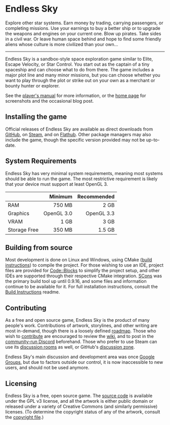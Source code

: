 # Endless Sky

Explore other star systems. Earn money by trading, carrying passengers, or completing missions. Use your earnings to buy a better ship or to upgrade the weapons and engines on your current one. Blow up pirates. Take sides in a civil war. Or leave human space behind and hope to find some friendly aliens whose culture is more civilized than your own...

------

Endless Sky is a sandbox-style space exploration game similar to Elite, Escape Velocity, or Star Control. You start out as the captain of a tiny spaceship and can choose what to do from there. The game includes a major plot line and many minor missions, but you can choose whether you want to play through the plot or strike out on your own as a merchant or bounty hunter or explorer.

See the [player's manual](https://github.com/endless-sky/endless-sky/wiki/PlayersManual) for more information, or the [home page](https://endless-sky.github.io/) for screenshots and the occasional blog post.

## Installing the game

Official releases of Endless Sky are available as direct downloads from [GitHub](https://github.com/endless-sky/endless-sky/releases/latest), on [Steam](https://store.steampowered.com/app/404410/Endless_Sky/), and on [Flathub](https://flathub.org/apps/details/io.github.endless_sky.endless_sky). Other package managers may also include the game, though the specific version provided may not be up-to-date.

## System Requirements

Endless Sky has very minimal system requirements, meaning most systems should be able to run the game. The most restrictive requirement is likely that your device must support at least OpenGL 3.

|| Minimum | Recommended |
|---|----:|----:|
|RAM | 750 MB | 2 GB |
|Graphics | OpenGL 3.0 | OpenGL 3.3 |
|VRAM | 1 GB | 3 GB |
|Storage Free | 350 MB | 1.5 GB |

## Building from source

Most development is done on Linux and Windows, using CMake ([build instructions](docs/readme-cmake.md)) to compile the project. For those wishing to use an IDE, project files are provided for [Code::Blocks](https://www.codeblocks.org/) to simplify the project setup, and other IDEs are supported through their respective CMake integration. [SCons](https://scons.org/) was the primary build tool up until 0.9.16, and some files and information continue to be available for it.
For full installation instructions, consult the [Build Instructions](docs/readme-developer.md) readme.

## Contributing

As a free and open source game, Endless Sky is the product of many people's work. Contributions of artwork, storylines, and other writing are most in-demand, though there is a loosely defined [roadmap](https://github.com/endless-sky/endless-sky/wiki/DevelopmentRoadmap). Those who wish to [contribute](docs/CONTRIBUTING.md) are encouraged to review the [wiki](https://github.com/endless-sky/endless-sky/wiki), and to post in the [community-run Discord](https://discord.gg/ZeuASSx) beforehand. Those who prefer to use Steam can use its [discussion rooms](https://steamcommunity.com/app/404410/discussions/) as well, or GitHub's [discussion zone](https://github.com/endless-sky/endless-sky/discussions).

Endless Sky's main discussion and development area was once [Google Groups](https://groups.google.com/g/endless-sky), but due to factors outside our control, it is now inaccessible to new users, and should not be used anymore.

## Licensing

Endless Sky is a free, open source game. The [source code](https://github.com/endless-sky/endless-sky/) is available under the GPL v3 license, and all the artwork is either public domain or released under a variety of Creative Commons (and similarly permissive) licenses. (To determine the copyright status of any of the artwork, consult the [copyright file](https://github.com/endless-sky/endless-sky/blob/master/copyright).)
